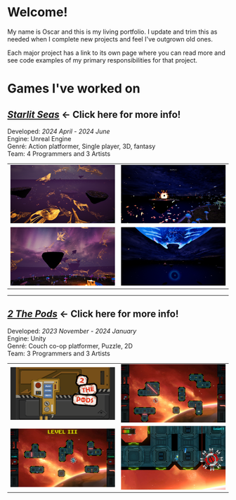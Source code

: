 # Welcome!

My name is Oscar and this is my living portfolio. I update and trim this as needed when I complete new projects and feel I've outgrown old ones.

Each major project has a link to its own page where you can read more and see code examples of my primary responsibilities for that project.


# Games I've worked on

## [***Starlit Seas***](Starlitseas#starlitseas) ← Click here for more info!

Developed: *2024 April - 2024 June*  
Engine: Unreal Engine  
Genré: Action platformer, Single player, 3D, fantasy  
Team: 4 Programmers and 3 Artists

<table>
  <tr>
    <td width="50%"><img src="Images\4fwBKb.png" /></td>
    <td width="50%"><img src="Images\klxR34.png" /></td>
  </tr>
  <tr>
    <td width="50%"><img src="Images\pqfrqE.png" /></td>
    <td width="50%"><img src="Images\y71sQY.png" /></td>
  </tr>
</table>

---

## [***2 The Pods***](2ThePods#2-the-pods) ← Click here for more info!

Developed: *2023 November - 2024 January*  
Engine: Unity  
Genré: Couch co-op platformer, Puzzle, 2D  
Team: 3 Programmers and 3 Artists

<table>
  <tr>
    <td width="50%"><img src="Images\7KPOTY.png" /></td>
    <td width="50%"><img src="Images\BPXcak.png" /></td>
  </tr>
  <tr>
    <td width="50%"><img src="Images\uruFtM.png" /></td>
    <td width="50%"><img src="Images\TOeunB.png" /></td>
  </tr>
</table>
